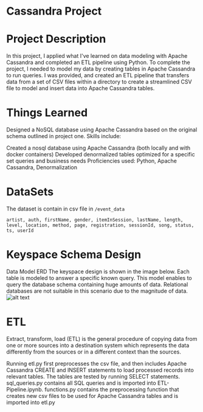 # Cassandra Project



# Project Description 


In this project, I applied what I've learned on data modeling with Apache Cassandra and completed an ETL pipeline using Python. To complete the project, I needed to model my data by creating tables in Apache Cassandra to run queries. I was provided, and created an ETL pipeline that transfers data from a set of CSV files within a directory to create a streamlined CSV file to model and insert data into Apache Cassandra tables.

# Things Learned

Designed a NoSQL database using Apache Cassandra based on the original schema outlined in project one. Skills include:

Created a nosql database using Apache Cassandra (both locally and with docker containers)
Developed denormalized tables optimized for a specific set queries and business needs
Proficiencies used: Python, Apache Cassandra, Denormalization


# DataSets

The dataset is contain in csv file in ```/event_data```

```artist, auth, firstName, gender, itemInSession, lastName, length, level, location, method, page, registration, sessionId, song, status, ts, userId```


# Keyspace Schema Design

Data Model ERD
The keyspace design is shown in the image below. Each table is modeled to answer a specific known query. This model enables to query the database schema containing huge amounts of data. Relational databases are not suitable in this scenario due to the magnitude of data.
![alt text](https://github.com/Henrymelendez/cassandra_project/blob/main/keyspace.png)




# ETL

Extract, transform, load (ETL) is the general procedure of copying data from one or more sources into a destination system which represents the data differently from the sources or in a different context than the sources.

Running etl.py first preprocesses the csv file, and then includes Apache Cassandra CREATE and INSERT statements to load processed records into relevant tables. The tables are tested by running SELECT statements.
sql_queries.py contains all SQL queries and is imported into ETL-Pipeline.ipynb.
functions.py contains the preprocessing function that creates new csv files to be used for Apache Cassandra tables and is imported into etl.py
